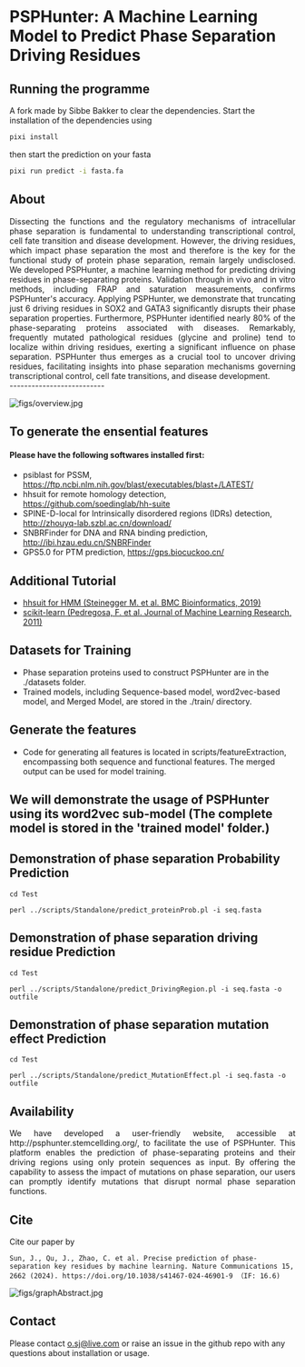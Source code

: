 
# PSPHunter: A Machine Learning Model to Predict Phase Separation Driving Residues

## Running the programme

A fork made by Sibbe Bakker to clear the dependencies. Start the installation
of the dependencies using

```bash
pixi install
```
then start the prediction on your fasta

```bash
pixi run predict -i fasta.fa
```

## About

<div style="text-align: justify"> Dissecting the functions and the regulatory mechanisms of intracellular phase separation is fundamental to understanding transcriptional control, cell fate transition and disease development. However, the driving residues, which impact phase separation the most and therefore is the key for the functional study of protein phase separation, remain largely undisclosed. We developed PSPHunter, a machine learning method for predicting driving residues in phase-separating proteins. Validation through in vivo and in vitro methods, including FRAP and saturation measurements, confirms PSPHunter's accuracy. Applying PSPHunter, we demonstrate that truncating just 6 driving residues in SOX2 and GATA3 significantly disrupts their phase separation properties. Furthermore, PSPHunter identified nearly 80% of the phase-separating proteins associated with diseases. Remarkably, frequently mutated pathological residues (glycine and proline) tend to localize within driving residues, exerting a significant influence on phase separation. PSPHunter thus emerges as a crucial tool to uncover driving residues, facilitating insights into phase separation mechanisms governing transcriptional control, cell fate transitions, and disease development. </div>
--------------------------

![figs/overview.jpg](https://github.com/jsun9003/PSPHunter/blob/main/figs/overview.jpg)

## To generate the ensential features

#### Please have the following softwares installed first:
- psiblast for PSSM, https://ftp.ncbi.nlm.nih.gov/blast/executables/blast+/LATEST/
- hhsuit for remote homology detection, https://github.com/soedinglab/hh-suite
- SPINE-D-local for Intrinsically disordered regions (IDRs) detection, http://zhouyq-lab.szbl.ac.cn/download/
- SNBRFinder for DNA and RNA binding prediction, http://ibi.hzau.edu.cn/SNBRFinder
- GPS5.0 for PTM prediction, https://gps.biocuckoo.cn/

## Additional Tutorial
- [hhsuit for HMM (Steinegger M. et al. BMC Bioinformatics, 2019)](https://github.com/soedinglab/hh-suite)
- [scikit-learn (Pedregosa, F. et al. Journal of Machine Learning Research, 2011)](https://scikit-learn.org/stable/getting_started.html)

## Datasets for Training
- Phase separation proteins used to construct PSPHunter are in the ./datasets folder.
- Trained models, including Sequence-based model, word2vec-based model, and Merged Model, are stored in the ./train/ directory.

## Generate the features
- Code for generating all features is located in scripts/featureExtraction, encompassing both sequence and functional features. The merged output can be used for model training.

## We will demonstrate the usage of PSPHunter using its word2vec sub-model (The complete model is stored in the 'trained model' folder.)
## Demonstration of phase separation Probability Prediction
`cd Test`

`perl ../scripts/Standalone/predict_proteinProb.pl -i seq.fasta`

## Demonstration of phase separation driving residue Prediction
`cd Test`

`perl ../scripts/Standalone/predict_DrivingRegion.pl -i seq.fasta -o outfile`

## Demonstration of phase separation mutation effect Prediction
`cd Test`

`perl ../scripts/Standalone/predict_MutationEffect.pl -i seq.fasta -o outfile`


## Availability
<div style="text-align: justify">We have developed a user-friendly website, accessible at http://psphunter.stemcellding.org/, to facilitate the use of PSPHunter. This platform enables the prediction of phase-separating proteins and their driving regions using only protein sequences as input. By offering the capability to assess the impact of mutations on phase separation, our users can promptly identify mutations that disrupt normal phase separation functions.</div> 

## Cite

Cite our paper by

```
Sun, J., Qu, J., Zhao, C. et al. Precise prediction of phase-separation key residues by machine learning. Nature Communications 15, 2662 (2024). https://doi.org/10.1038/s41467-024-46901-9 （IF: 16.6)
```

![figs/graphAbstract.jpg](https://github.com/jsun9003/PSPHunter/blob/main/figs/graphAbstract.jpg)

## Contact

Please contact o.sj@live.com or raise an issue in the github repo with any questions about installation or usage. 
